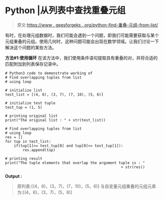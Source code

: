 # Python |从列表中查找重叠元组

> 原文:[https://www . geesforgeks . org/python-find-重叠-元组-from-list/](https://www.geeksforgeeks.org/python-find-overlapping-tuples-from-list/)

有时，在处理元组数据时，我们可能会遇到一个问题，即我们可能需要获取与某个元组重叠的元组。使用几何时，这种问题可能会出现在数学领域。让我们讨论一下解决这个问题的某些方法。

**方法#1:使用循环**
在该方法中，我们使用条件语句提取具有重叠的对，并将合适的匹配附加到列表保存记录中。

```
# Python3 code to demonstrate working of
# Find overlapping tuples from list
# using loop 

# initialize list
test_list = [(4, 6), (3, 7), (7, 10), (5, 6)]

# initialize test tuple 
test_tup = (1, 5)

# printing original list
print("The original list : " + str(test_list))

# Find overlapping tuples from list
# using loop 
res = []
for tup in test_list:
    if(tup[1]>= test_tup[0] and tup[0]<= test_tup[1]):
        res.append(tup)

# printing result
print("The tuple elements that overlap the argument tuple is : "
                                                     + str(res))
```

**Output :**

> 原列表:[(4，6)，(3，7)，(7，10)，(5，6)]
> 与自变量元组重叠的元组元素为:[(4，6)，(3，7)，(5，6)]